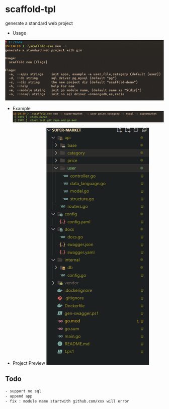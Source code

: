 # scaffold-tpl
generate a standard web project

- Usage

![usage](./images/usage.png)


- Example
![command](./images/command.png)

- Project Preview
![preview](./images/project.png)


## Todo
    - support no sql
    - append app
    - fix : module name startwith github.com/xxx will error
